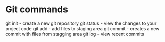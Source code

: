 # Git commands

git init - create a new git repository
git status - view the changes to your project code
git add - add files to staging area
git commit - creates a new commit with files from stagging area
git log - view recent commits